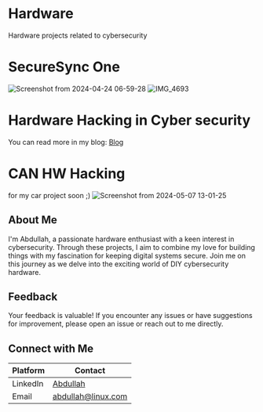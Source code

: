 # Hardware
Hardware projects related to cybersecurity

# SecureSync One
![Screenshot from 2024-04-24 06-59-28](https://github.com/vm32/Hardware/assets/21219411/1cb357cd-3219-4de7-aa85-a96120644a05)
![IMG_4693](https://github.com/vm32/Hardware/assets/21219411/50720635-4dd9-4f59-b819-cc2c3edd48c8)

# Hardware Hacking in Cyber security 
You can read more in my blog: [Blog](https://vm32.github.io/2024/04/30/Hardware-Hacking-in-Cybersecurity.html)

# CAN HW Hacking 
for my car project soon ;) 
![Screenshot from 2024-05-07 13-01-25](https://github.com/vm32/Hardware/assets/21219411/c95c58c0-1879-4ab1-8712-7c601e760bcc)


## About Me
I'm Abdullah, a passionate hardware enthusiast with a keen interest in cybersecurity. Through these projects, I aim to combine my love for building things with my fascination for keeping digital systems secure. Join me on this journey as we delve into the exciting world of DIY cybersecurity hardware.

## Feedback
Your feedback is valuable! If you encounter any issues or have suggestions for improvement, please open an issue or reach out to me directly.
## Connect with Me

| Platform | Contact                              |
|----------|--------------------------------------|
| LinkedIn | [Abdullah](https://www.linkedin.com/in/abdullah1337) |
| Email    | abdullah@linux.com                   |

